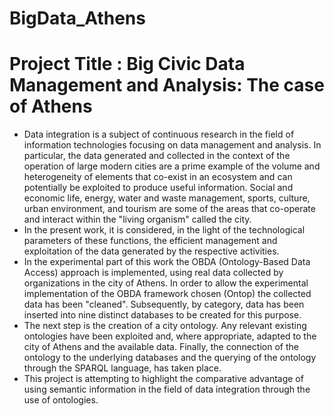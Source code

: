 # BigData_Athens

# Project Title : Big Civic Data Management and Analysis: The case of Athens

 - Data integration is a subject of continuous research in the field of information technologies focusing on data management and analysis. In particular, the data generated and collected in the context of the operation of large modern cities are a prime example of the volume and heterogeneity of elements that co-exist in an ecosystem and can potentially be exploited to produce useful information. Social and economic life, energy, water and waste management, sports, culture, urban environment, and tourism are some of the areas that co-operate and interact within the "living organism" called the city.
 - In the present work, it is considered, in the light of the technological parameters of these functions, the efficient management and exploitation of the data generated by the respective activities. 
 - In the experimental part of this work the OBDA (Ontology-Based Data Access) approach is implemented, using real data collected by organizations in the city of Athens. In order to allow the experimental implementation of the OBDA framework chosen (Ontop) the collected data has been "cleaned". Subsequently, by category, data has been inserted into nine distinct databases to be created for this purpose. 
 - The next step is the creation of a city ontology. Any relevant existing ontologies have been exploited and, where appropriate, adapted to the city of Athens and the available data. Finally, the connection of the ontology to the underlying databases and the querying of the ontology through the SPARQL language, has taken place.
 - This project is attempting to highlight the comparative advantage of using semantic information in the field of data integration through the use of ontologies.

